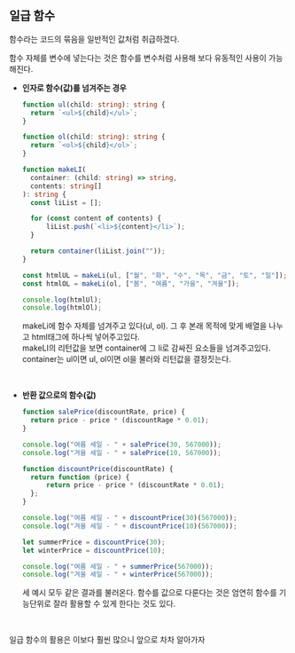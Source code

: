 ## 일급 함수

함수라는 코드의 묶음을 일반적인 값처럼 취급하겠다.

함수 자체를 변수에 넣는다는 것은 함수를 변수처럼 사용해 보다 유동적인 사용이 가능해진다.

- **인자로 함수(값)를 넘겨주는 경우**

  ```ts
  function ul(child: string): string {
  	return `<ul>${child}</ul>`;
  }

  function ol(child: string): string {
  	return `<ol>${child}</ol>`;
  }

  function makeLI(
  	container: (child: string) => string,
  	contents: string[]
  ): string {
  	const liList = [];

  	for (const content of contents) {
  		liList.push(`<li>${content}</li>`);
  	}

  	return container(liList.join(""));
  }

  const htmlUL = makeLi(ul, ["월", "화", "수", "목", "금", "토", "일"]);
  const htmlOL = makeLi(ol, ["봄", "여름", "가을", "겨울"]);

  console.log(htmlUl);
  console.log(htmlOl);
  ```

  makeLi에 함수 자체를 넘겨주고 있다(ul, ol). 그 후 본래 목적에 맞게 배열을 나누고 html태그에 하나씩 넣어주고있다.  
   makeLI의 리턴값을 보면 container에 그 li로 감싸진 요소들을 넘겨주고있다. container는 ul이면 ul, ol이면 ol을 불러와 리턴값을 결정짓는다.

<br>

- **반환 값으로의 함수(값)**

  ```js
  function salePrice(discountRate, price) {
  	return price - price * (discountRage * 0.01);
  }

  console.log("여름 세일 - " + salePrice(30, 567000));
  console.log("겨울 세일 - " + salePrice(10, 567000));

  function discountPrice(discountRate) {
  	return function (price) {
  		return price - price * (discountRate * 0.01);
  	};
  }

  console.log("여름 세일 - " + discountPrice(30)(567000));
  console.log("겨울 세일 - " + discountPrice(10)(567000));

  let summerPrice = discountPrice(30);
  let winterPrice = discountPrice(10);

  console.log("여름 세일 - " + summerPrice(567000));
  console.log("겨울 세일 - " + winterPrice(567000));
  ```

  세 예시 모두 같은 결과를 불러온다. 함수를 값으로 다룬다는 것은 엄연히 함수를 기능단위로 잘라 활용할 수 있게 한다는 것도 있다.

<br>

일급 함수의 활용은 이보다 훨씬 많으니 앞으로 차차 알아가자
